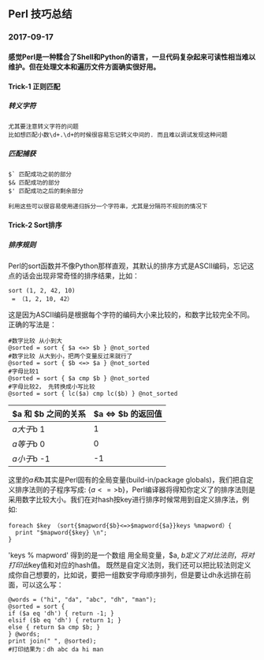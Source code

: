 ## Perl 技巧总结
### 2017-09-17
#### 感觉Perl是一种糅合了Shell和Python的语言，一旦代码复杂起来可读性相当难以维护。但在处理文本和遍历文件方面确实很好用。

#### Trick-1 正则匹配
##### 转义字符
```
尤其要注意转义字符的问题
比如想匹配小数\d+.\d+的时候很容易忘记转义中间的. 而且难以调试发现这种问题
```
##### 匹配捕获
```
$` 匹配成功之前的部分
$& 匹配成功的部分
$' 匹配成功之后的剩余部分

利用这些可以很容易使用递归拆分一个字符串，尤其是分隔符不规则的情况下
```

#### Trick-2 Sort排序
##### 排序规则
Perl的sort函数并不像Python那样直观，其默认的排序方式是ASCII编码，忘记这点的话会出现非常奇怪的排序结果，比如：
```
sort (1, 2, 42, 10)
 = （1, 2, 10, 42）
```
这是因为ASCII编码是根据每个字符的编码大小来比较的，和数字比较完全不同。
正确的写法是：
```
#数字比较 从小到大
@sorted = sort { $a <=> $b } @not_sorted
#数字比较 从大到小，把两个变量反过来就行了
@sorted = sort { $b <=> $a } @not_sorted
#字母比较1
@sorted = sort { $a cmp $b } @not_sorted
#字母比较2， 先转换成小写比较
@sorted = sort { lc($a) cmp lc($b) } @not_sorted
```
$a 和 $b 之间的关系	| $a <=> $b 的返回值
-------------------|------------------
$a 大于$b	1 | 1
$a 等于$b	0 | 0
$a 小于$b	-1| -1

这里的$a 和$b其实是Perl固有的全局变量(build-in/package globals)，我们把自定义排序法则的子程序写成: {$a <=>$b}，Perl编译器将得知你定义了的排序法则是采用数字比较大小。我们在对hash按key进行排序时候常用到自定义排序法，例如:
```
foreach $key （sort{$mapword{$b}<=>$mapword{$a}}keys %mapword）{
  print "$mapword{$key} \n";
}
```
'keys % mapword' 得到的是一个数组
用全局变量，$a, $b定义了对比法则，将对%mapword的key数值按从小到大顺序排列
打印出$key值和对应的hash值。
既然是自定义法则，我们还可以把比较法则定义成你自己想要的，比如说，要把一组数安字母顺序排列，但是要让dh永远排在前面，可以这么写：
```
@words = ("hi", "da", "abc", "dh", "man");
@sorted = sort {
if ($a eq 'dh') { return -1; }
elsif ($b eq 'dh') { return 1; }
else { return $a cmp $b; }
} @words;
print join(" ", @sorted);
#打印结果为：dh abc da hi man
```
